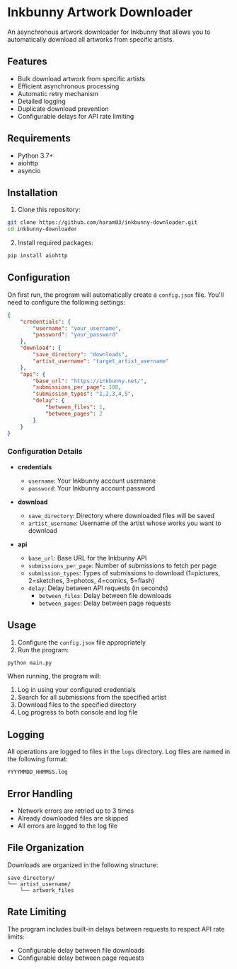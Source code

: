 # Inkbunny Artwork Downloader

An asynchronous artwork downloader for Inkbunny that allows you to automatically download all artworks from specific artists.

## Features

- Bulk download artwork from specific artists
- Efficient asynchronous processing
- Automatic retry mechanism
- Detailed logging
- Duplicate download prevention
- Configurable delays for API rate limiting

## Requirements

- Python 3.7+
- aiohttp
- asyncio

## Installation

1. Clone this repository:
```bash
git clone https://github.com/haram03/inkbunny-downloader.git
cd inkbunny-downloader
```

2. Install required packages:
```bash
pip install aiohttp
```

## Configuration

On first run, the program will automatically create a `config.json` file. You'll need to configure the following settings:

```json
{
    "credentials": {
        "username": "your_username",
        "password": "your_password"
    },
    "download": {
        "save_directory": "downloads",
        "artist_username": "target_artist_username"
    },
    "api": {
        "base_url": "https://inkbunny.net/",
        "submissions_per_page": 100,
        "submission_types": "1,2,3,4,5",
        "delay": {
            "between_files": 1,
            "between_pages": 2
        }
    }
}
```

### Configuration Details

- **credentials**
  - `username`: Your Inkbunny account username
  - `password`: Your Inkbunny account password

- **download**
  - `save_directory`: Directory where downloaded files will be saved
  - `artist_username`: Username of the artist whose works you want to download

- **api**
  - `base_url`: Base URL for the Inkbunny API
  - `submissions_per_page`: Number of submissions to fetch per page
  - `submission_types`: Types of submissions to download (1=pictures, 2=sketches, 3=photos, 4=comics, 5=flash)
  - `delay`: Delay between API requests (in seconds)
    - `between_files`: Delay between file downloads
    - `between_pages`: Delay between page requests

## Usage

1. Configure the `config.json` file appropriately
2. Run the program:
```bash
python main.py
```

When running, the program will:
1. Log in using your configured credentials
2. Search for all submissions from the specified artist
3. Download files to the specified directory
4. Log progress to both console and log file

## Logging

All operations are logged to files in the `logs` directory. Log files are named in the following format:
```
YYYYMMDD_HHMMSS.log
```

## Error Handling

- Network errors are retried up to 3 times
- Already downloaded files are skipped
- All errors are logged to the log file

## File Organization

Downloads are organized in the following structure:
```
save_directory/
└── artist_username/
    └── artwork_files
```

## Rate Limiting

The program includes built-in delays between requests to respect API rate limits:
- Configurable delay between file downloads
- Configurable delay between page requests
